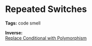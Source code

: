 # Repeated Switches

**Tags:** code smell

**Inverse:** </br>
[Replace Conditional with Polymorphism](./Replace%20Conditional%20with%20Polymorphism/Replace%20Conditional%20with%20Polymorphism.md)</br>